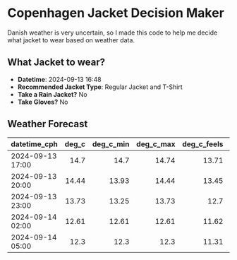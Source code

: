 
# Copenhagen Jacket Decision Maker

Danish weather is very uncertain, so I made this code to help me decide what jacket to wear based on weather data.

## What Jacket to wear?

- **Datetime**: 2024-09-13 16:48
- **Recommended Jacket Type**: Regular Jacket and T-Shirt
- **Take a Rain Jacket?** No
- **Take Gloves?** No

## Weather Forecast
| datetime_cph     |   deg_c |   deg_c_min |   deg_c_max |   deg_c_feels | weather   | wind   | rain   |
|:-----------------|--------:|------------:|------------:|--------------:|:----------|:-------|:-------|
| 2024-09-13 17:00 |   14.7  |       14.7  |       14.74 |         13.71 | Clouds    | Medium | None   |
| 2024-09-13 20:00 |   14.44 |       13.93 |       14.44 |         13.45 | Clouds    | Medium | None   |
| 2024-09-13 23:00 |   13.73 |       13.25 |       13.73 |         12.7  | Clouds    | Medium | None   |
| 2024-09-14 02:00 |   12.61 |       12.61 |       12.61 |         11.62 | Clouds    | Medium | None   |
| 2024-09-14 05:00 |   12.3  |       12.3  |       12.3  |         11.31 | Clouds    | Medium | None   |
        